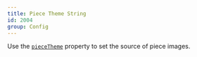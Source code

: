 ```yaml
---
title: Piece Theme String
id: 2004
group: Config
---
```


Use the <a href="{{ '/docs/#property:pieceTheme' | url }}"><code class="js plain">pieceTheme</code></a> property to set the source of piece images.
